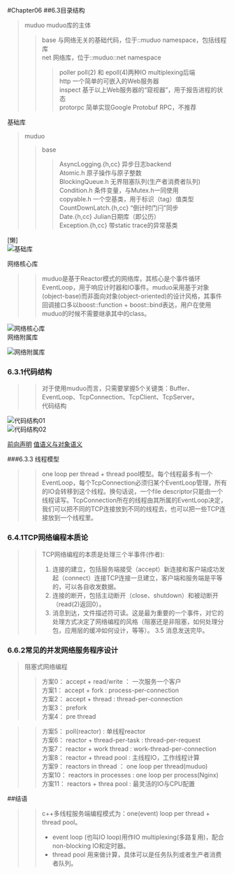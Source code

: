 #Chapter06
##6.3目录结构
>muduo        muduo库的主体
>>base        与网络无关的基础代码，位于::muduo namespace，包括线程库   
>>net         网络库，位于::muduo::net namespace
>>>poller     poll(2) 和 epoll(4)两种IO multiplexing后端   
>>>http       一个简单的可嵌入的Web服务器   
>>>inspect    基于以上Web服务器的“窥视器”，用于报告进程的状态   
>>>protorpc   简单实现Google Protobuf RPC，不推荐

基础库
>muduo
>>base
>>>AsyncLogging.{h,cc} 异步日志backend     
>>>Atomic.h 原子操作与原子整数   
>>>BlockingQueue.h 无界阻塞队列(生产者消费者队列)   
>>>Condition.h 条件变量，与Mutex.h一同使用     
>>>copyable.h 一个空基类，用于标识（tag）值类型   
>>>CountDownLatch.{h,cc} “倒计时门闩”同步   
>>>Date.{h,cc} Julian日期库（即公历）   
>>>Exception.{h,cc} 带static trace的异常基类     

[懒]    
![基础库](https://github.com/834810071/muduo_study/blob/master/book_study/%E5%9F%BA%E7%A1%80%E5%BA%93.png "基础库") 

网络核心库  
>>muduo是基于Reactor模式的网络库，其核心是个事件循环EventLoop，用于响应计时器和IO事件。muduo采用基于对象(object-base)而非面向对象(object-oriented)的设计风格，其事件回调接口多以boost::function + boost::bind表达，用户在使用muduo的时候不需要继承其中的class。   

![网络核心库](https://github.com/834810071/muduo_study/blob/master/book_study/%E7%BD%91%E7%BB%9C%E6%A0%B8%E5%BF%83%E5%BA%93.png "网络核心库")   
网络附属库   
  
![网络附属库](https://github.com/834810071/muduo_study/blob/master/book_study/%E7%BD%91%E7%BB%9C%E9%99%84%E5%B1%9E%E5%BA%93.png "网络附属库")  
  
### 6.3.1代码结构
>>对于使用muduo而言，只需要掌握5个关键类：Buffer、EventLoop、TcpConnection、TcpClient、TcpServer。   
代码结构

![代码结构01](https://github.com/834810071/muduo_study/blob/master/book_study/%E4%BB%A3%E7%A0%81%E7%BB%93%E6%9E%8401.png "代码结构01")     
![代码结构02](https://github.com/834810071/muduo_study/blob/master/book_study/%E4%BB%A3%E7%A0%81%E7%BB%93%E6%9E%8402.png "代码结构02")

[前向声明](https://blog.csdn.net/leigelaile1/article/details/80622429) [值语义与对象语义](https://www.cnblogs.com/Braveliu/p/3285908.html)   

###6.3.3 线程模型
>>one loop per thread + thread pool模型。每个线程最多有一个EventLoop，每个TcpConnection必须归某个EventLoop管理，所有的IO会转移到这个线程。换句话说，一个file descriptor只能由一个线程读写。TcpConnection所在的线程由其所属的EventLoop决定，我们可以把不同的TCP连接放到不同的线程去，也可以把一些TCP连接放到一个线程里。

### 6.4.1TCP网络编程本质论
>>TCP网络编程的本质是处理三个半事件(作者):
>>1. 连接的建立，包括服务端接受（accept）新连接和客户端成功发起（connect）连接TCP连接一旦建立，客户端和服务端是平等的，可以各自收发数据。
>>2. 连接的断开，包括主动断开（close、shutdown）和被动断开（read(2)返回0）。
>>3. 消息到达，文件描述符可读。这是最为重要的一个事件，对它的处理方式决定了网络编程的风格（阻塞还是非阻塞，如何处理分包，应用层的缓冲如何设计，等等）。
>>3.5 消息发送完毕。

### 6.6.2常见的并发网络服务程序设计
>阻塞式网络编程 
>> 方案0： accept + read/write  ： 一次服务一个客户   
>> 方案1： accept + fork : process-per-connection  
>> 方案2： accept + thread : thread-per-connection  
>> 方案3： prefork  
>> 方案4： pre thread  

>> 方案5： poll(reactor) : 单线程reactor   
>> 方案6： reactor + thread-per-task  : thread-per-request   
>> 方案7： reactor + work thread   : work-thread-per-connection  
>> 方案8： reactor + thread pool    : 主线程IO，工作线程计算   
>> 方案9： reactors in thread ： one loop per thread(muduo)  
>> 方案10： reactors in processes : one loop per process(Nginx)   
>> 方案11： reactors + threa pool : 最灵活的IO与CPU配置   

##结语
>> c++多线程服务端编程模式为：one(event) loop per thread + thread pool。   
>> * event loop (也叫IO loop)用作IO multiplexing(多路复用)，配合non-blocking IO和定时器。
>> * thread pool 用来做计算，具体可以是任务队列或者生产者消费者队列。
 
